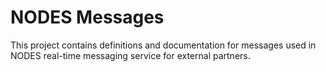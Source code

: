 # NODES Messages

This project contains definitions and documentation for messages used 
in NODES real-time messaging service for external partners. 

